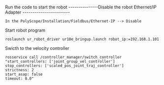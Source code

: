 Run the code to start the robot
 ---------------Disable the robot Ethernet/IP Adapter ------------------------

``` 
In the PolyScope/Installation/Fieldbus/Ethernet-IP --> Disable
```
Start robot program

```
roslaunch ur_robot_driver ur10e_bringup.launch robot_ip:=192.168.1.101 
```

Swicth to the velocity controller 

```
rosservice call /controller_manager/switch_controller "start_controllers: ['joint_group_vel_controller']
stop_controllers: ['scaled_pos_joint_traj_controller']
strictness: 2
start_asap: false
timeout: 0.0"
```

